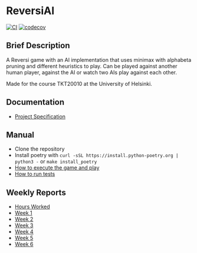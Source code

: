 # ReversiAI

[![CI](https://github.com/LittleHaku/ReversiAI/actions/workflows/main.yml/badge.svg)](https://github.com/LittleHaku/ReversiAI/actions/workflows/main.yml)
[![codecov](https://codecov.io/gh/LittleHaku/ReversiAI/graph/badge.svg?token=5BP77HLZEI)](https://codecov.io/gh/LittleHaku/ReversiAI)

## Brief Description

A Reversi game with an AI implementation that uses minimax with alphabeta pruning and different heuristics to play. Can be played against another human player, against the AI or watch two AIs play against each other.

Made for the course TKT20010 at the University of Helsinki.

## Documentation

- [Project Specification](documentation/project_specification.md)

## Manual

- Clone the repository
- Install poetry with `curl -sSL https://install.python-poetry.org | python3 -` or `make install_poetry`
- [How to execute the game and play](documentation/how_to_play.md)
- [How to run tests](documentation/how_to_run_tests.md)

## Weekly Reports

- [Hours Worked](documentation/hours_worked.md)
- [Week 1](documentation/weekly_reports/week1.md)
- [Week 2](documentation/weekly_reports/week2.md)
- [Week 3](documentation/weekly_reports/week3.md)
- [Week 4](documentation/weekly_reports/week4.md)
- [Week 5](documentation/weekly_reports/week5.md)
- [Week 6](documentation/weekly_reports/week6.md)
